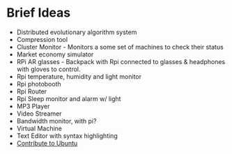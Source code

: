 # Brief Ideas

* Distributed evolutionary algorithm system
* Compression tool
* Cluster Monitor - Monitors a some set of machines to check their status
* Market economy simulator
* RPi AR glasses - Backpack with Rpi connected to glasses & headphones with gloves to control.
* Rpi temperature, humidity and light monitor
* Rpi photobooth
* Rpi Router
* Rpi Sleep monitor and alarm w/ light
* MP3 Player
* Video Streamer
* Bandwidth monitor, with pi?
* Virtual Machine
* Text Editor with syntax highlighting
* [Contribute to Ubuntu](https://wiki.ubuntu.com/ContributeToUbuntu)
